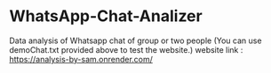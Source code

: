 # WhatsApp-Chat-Analizer
Data analysis of Whatsapp chat of group or two people
(You can use demoChat.txt provided above to test the website.)
website link : https://analysis-by-sam.onrender.com/
